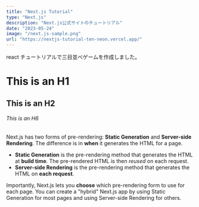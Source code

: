 ```yaml
---
title: "Next.js Tutorial"
type: "Next.js"
description: "Next.js公式サイトのチュートリアル"
date: "2023-05-24"
image: "/next.js-sample.png"
url: "https://nextjs-tutorial-ten-neon.vercel.app/"
---
```


react チュートリアルで三目並べゲームを作成しました。

# This is an H1

## This is an H2

###### This is an H6

Next.js has two forms of pre-rendering: **Static Generation** and **Server-side Rendering**. The difference is in **when** it generates the HTML for a page.

- **Static Generation** is the pre-rendering method that generates the HTML at **build time**. The pre-rendered HTML is then _reused_ on each request.
- **Server-side Rendering** is the pre-rendering method that generates the HTML on **each request**.

Importantly, Next.js lets you **choose** which pre-rendering form to use for each page. You can create a "hybrid" Next.js app by using Static Generation for most pages and using Server-side Rendering for others.
